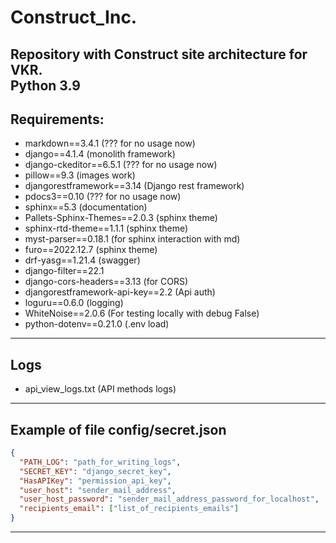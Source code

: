 # Construct_Inc.

Repository with Construct site architecture for VKR. \
Python 3.9
---

## Requirements:
- markdown==3.4.1 (??? for no usage now)
- django==4.1.4 (monolith framework)
- django-ckeditor==6.5.1 (??? for no usage now)
- pillow==9.3 (images work)
- djangorestframework==3.14 (Django rest framework)
- pdocs3==0.10 (??? for no usage now)
- sphinx==5.3 (documentation)
- Pallets-Sphinx-Themes==2.0.3 (sphinx theme)
- sphinx-rtd-theme==1.1.1 (sphinx theme)
- myst-parser==0.18.1 (for sphinx interaction with md)
- furo==2022.12.7 (sphinx theme)
- drf-yasg==1.21.4 (swagger)
- django-filter==22.1
- django-cors-headers==3.13 (for CORS)
- djangorestframework-api-key==2.2 (Api auth)
- loguru==0.6.0 (logging)
- WhiteNoise==2.0.6 (For testing locally with debug False)
- python-dotenv==0.21.0 (.env load)

---
## Logs
- api_view_logs.txt (API methods logs)

---
## Example of file config/secret.json
```json
{
  "PATH_LOG": "path_for_writing_logs",
  "SECRET_KEY": "django_secret_key",
  "HasAPIKey": "permission_api_key",
  "user_host": "sender_mail_address",
  "user_host_password": "sender_mail_address_password_for_localhost",
  "recipients_email": ["list_of_recipients_emails"]
}
```
---